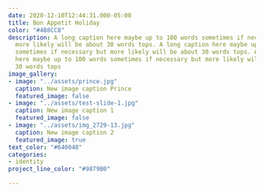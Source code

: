 ```yaml
---
date: 2020-12-10T12:44:31.000-05:00
title: Bon Appetit Holiday
color: "#4B8CC8"
description: A long caption here maybe up to 100 words sometimes if necessary but
  more likely will be about 30 words tops. A long caption here maybe up to 100 words
  sometimes if necessary but more likely will be about 30 words tops. A long caption
  here maybe up to 100 words sometimes if necessary but more likely will be about
  30 words tops
image_gallery:
- image: "../assets/prince.jpg"
  caption: New image caption Prince
  featured_image: false
- image: "../assets/test-slide-1.jpg"
  caption: New image caption 1
  featured_image: false
- image: "../assets/img_2729-13.jpg"
  caption: New image caption 2
  featured_image: true
text_color: "#640048"
categories:
- identity
project_line_color: "#9879B0"

---
```

